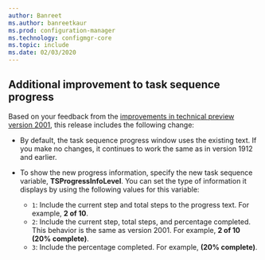 ```yaml
---
author: Banreet
ms.author: banreetkaur
ms.prod: configuration-manager
ms.technology: configmgr-core
ms.topic: include
ms.date: 02/03/2020
---
```


## <a name="bkmk_tsprogress"></a> Additional improvement to task sequence progress

<!--5932692, fka 2356386-->

Based on your feedback from the [improvements in technical preview version 2001](../../technical-preview-2001.md#bkmk_tsprogress), this release includes the following change:

- By default, the task sequence progress window uses the existing text. If you make no changes, it continues to work the same as in version 1912 and earlier.

- To show the new progress information, specify the new task sequence variable, **TSProgressInfoLevel**. You can set the type of information it displays by using the following values for this variable:

  - `1`: Include the current step and total steps to the progress text. For example, **2 of 10**.
  - `2`: Include the current step, total steps, and percentage completed. This behavior is the same as version 2001. For example, **2 of 10 (20% complete)**.
  - `3`: Include the percentage completed. For example, **(20% complete)**.
